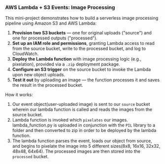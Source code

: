 ### AWS Lambda + S3 Events: Image Processing

This mini-project demonstrates how to build a serverless image processing pipeline using Amazon S3 and AWS Lambda:

1. **Provision two S3 buckets** — one for original uploads ("source") and one for processed outputs ("processed").
2. **Set up an IAM role and permissions**, granting Lambda access to read from the source bucket, write to the processed bucket, and log to CloudWatch.
3. **Deploy the Lambda function** with image processing logic (e.g., pixelation), provided via a `.zip` deployment package.
4. **Configure an S3 trigger** on the source bucket to invoke the Lambda upon new object uploads.
5. **Test it out** by uploading an image — the function processes it and saves the result in the processed bucket.

How it works:

1. Our event object(user-uploaded image) is sent to our `source` bucket wherein our lambda function is called and reads the images from the source bucket.
2. Lambda function is invoked which `pixelates` our images. lambda_function.py is uploaded in conjunction with the `PIL` library to a folder and then converted to zip in order to be deployed by the lambda function.
3. The lambda function parses the event, loads our object from source, and begins to pixelate the image into 5 different sizes(8x8, 16x16, 32x32, 48x48, 64x64). The processed images are then stored into the `processed` bucket.
